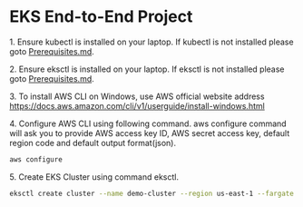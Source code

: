 # EKS End-to-End Project
<p>1. Ensure kubectl is installed on your laptop. 
If kubectl is not installed please goto <a href="https://github.com/vnkt2005/Kubernetes/blob/main/Prerequisites.md">Prerequisites.md</a>.</p>

<p>2. Ensure eksctl is installed on your laptop. 
If eksctl is not installed please goto <a href="https://github.com/vnkt2005/Kubernetes/blob/main/Prerequisites.md">Prerequisites.md</a>.</p>

<p>
  3. To install AWS CLI on Windows, use AWS official website address <a href="https://docs.aws.amazon.com/cli/v1/userguide/install-windows.html">https://docs.aws.amazon.com/cli/v1/userguide/install-windows.html</a>
</p>

<p>
  4. Configure AWS CLI using following command. aws configure command will ask you to provide AWS access key ID, AWS secret access key, default region code and default output format(json).
</p>

 ```sh
 aws configure
 ```

<p>
  5. Create EKS Cluster using command eksctl.
</p>

```sh
eksctl create cluster --name demo-cluster --region us-east-1 --fargate
```
